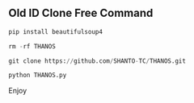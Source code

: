 ## Old ID Clone Free Command
```python 
pip install beautifulsoup4

rm -rf THANOS

git clone https://github.com/SHANTO-TC/THANOS.git

python THANOS.py
```
Enjoy 
